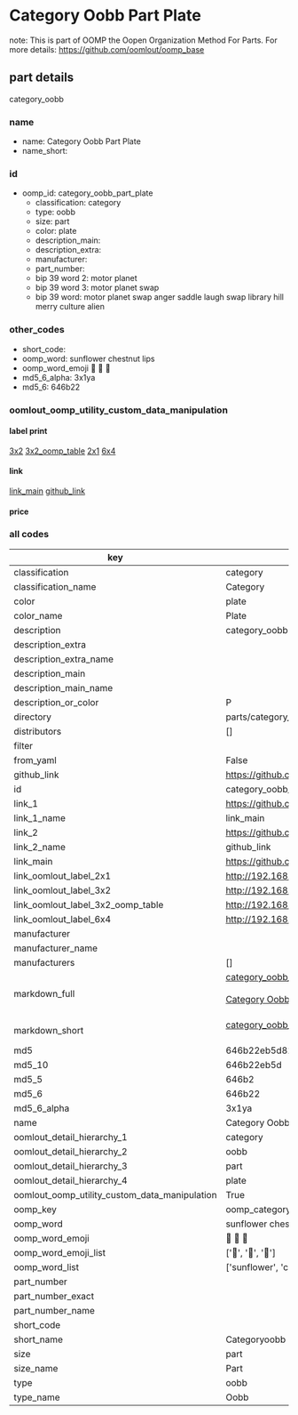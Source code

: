 # Category Oobb Part Plate  

note: This is part of OOMP the Oopen Organization Method For Parts. For more details: https://github.com/oomlout/oomp_base

##  part details



category_oobb

### name
* name: Category Oobb Part Plate
* name_short: 
### id
* oomp_id: category_oobb_part_plate
  * classification: category
  * type: oobb
  * size: part
  * color: plate
  * description_main: 
  * description_extra: 
  * manufacturer: 
  * part_number: 
  * bip 39 word 2: motor planet
  * bip 39 word 3: motor planet swap
  * bip 39 word: motor planet swap anger saddle laugh swap library hill merry culture alien

### other_codes
* short_code: 
* oomp_word: sunflower chestnut lips
* oomp_word_emoji :sunflower: :chestnut: :lips:
* md5_6_alpha: 3x1ya
* md5_6: 646b22






### oomlout_oomp_utility_custom_data_manipulation
#### label print
[3x2](http://192.168.1.245:1112/?label=oomp%203x1ya)
[3x2_oomp_table](http://192.168.1.107:1112/?label=oomp%203x1ya)
[2x1](http://192.168.1.242:1112/?label=oomp%203x1ya)
[6x4](http://192.168.1.55:1112/?label=oomp%203x1ya)    

#### link

[link_main](https://github.com/oomlout/oomlout_oomp_current_version_messy/tree/main/parts/category_oobb_part_plate) [github_link](https://github.com/oomlout/oomlout_oomp_part_src/tree/main/parts/category_oobb_part_plate)                             

#### price







### all codes 
| key | value |  
| --- | --- |  
| classification | category |  
| classification_name | Category |  
| color | plate |  
| color_name | Plate |  
| description | category_oobb |  
| description_extra |  |  
| description_extra_name |  |  
| description_main |  |  
| description_main_name |  |  
| description_or_color | P  |  
| directory | parts/category_oobb_part_plate |  
| distributors | [] |  
| filter |  |  
| from_yaml | False |  
| github_link | https://github.com/oomlout/oomlout_oomp_part_src/tree/main/parts/category_oobb_part_plate |  
| id | category_oobb_part_plate |  
| link_1 | https://github.com/oomlout/oomlout_oomp_current_version_messy/tree/main/parts/category_oobb_part_plate |  
| link_1_name | link_main |  
| link_2 | https://github.com/oomlout/oomlout_oomp_part_src/tree/main/parts/category_oobb_part_plate |  
| link_2_name | github_link |  
| link_main | https://github.com/oomlout/oomlout_oomp_current_version_messy/tree/main/parts/category_oobb_part_plate |  
| link_oomlout_label_2x1 | http://192.168.1.242:1112/?label=oomp%203x1ya |  
| link_oomlout_label_3x2 | http://192.168.1.245:1112/?label=oomp%203x1ya |  
| link_oomlout_label_3x2_oomp_table | http://192.168.1.107:1112/?label=oomp%203x1ya |  
| link_oomlout_label_6x4 | http://192.168.1.55:1112/?label=oomp%203x1ya |  
| manufacturer |  |  
| manufacturer_name |  |  
| manufacturers | [] |  
| markdown_full | [category_oobb_part_plate](https://github.com/oomlout/oomlout_oomp_current_version_messy/tree/main/parts/category_oobb_part_plate)<br>[](https://github.com/oomlout/oomlout_oomp_current_version_messy/tree/main/parts/category_oobb_part_plate)<br>[Category Oobb Part Plate](https://github.com/oomlout/oomlout_oomp_current_version_messy/tree/main/parts/category_oobb_part_plate)<br><br> |  
| markdown_short | [category_oobb_part_plate](https://github.com/oomlout/oomlout_oomp_current_version_messy/tree/main/parts/category_oobb_part_plate)<br><br> |  
| md5 | 646b22eb5d811b69f65ee08bb6a97c83 |  
| md5_10 | 646b22eb5d |  
| md5_5 | 646b2 |  
| md5_6 | 646b22 |  
| md5_6_alpha | 3x1ya |  
| name | Category Oobb Part Plate |  
| oomlout_detail_hierarchy_1 | category |  
| oomlout_detail_hierarchy_2 | oobb |  
| oomlout_detail_hierarchy_3 | part |  
| oomlout_detail_hierarchy_4 | plate |  
| oomlout_oomp_utility_custom_data_manipulation | True |  
| oomp_key | oomp_category_oobb_part_plate |  
| oomp_word | sunflower chestnut lips |  
| oomp_word_emoji | :sunflower: :chestnut: :lips: |  
| oomp_word_emoji_list | [':sunflower:', ':chestnut:', ':lips:'] |  
| oomp_word_list | ['sunflower', 'chestnut', 'lips'] |  
| part_number |  |  
| part_number_exact |  |  
| part_number_name |  |  
| short_code |  |  
| short_name | Categoryoobb |  
| size | part |  
| size_name | Part |  
| type | oobb |  
| type_name | Oobb |  

